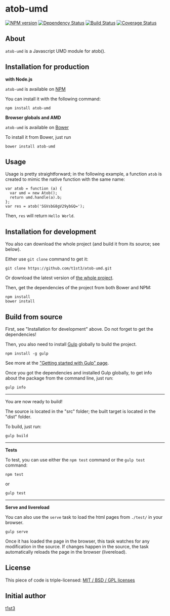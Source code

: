 atob-umd
==================


[![NPM version](https://img.shields.io/npm/v/atob-umd.svg)](https://www.npmjs.com/package/atob-umd)
[![Dependency Status](https://img.shields.io/david/t1st3/atob-umd.svg)](https://david-dm.org/t1st3/atob-umd)
[![Build Status](https://img.shields.io/travis/t1st3/atob-umd.svg)](https://travis-ci.org/t1st3/atob-umd)
[![Coverage Status](https://img.shields.io/coveralls/t1st3/atob-umd.svg)](https://coveralls.io/r/t1st3/atob-umd)



About
---

`atob-umd` is a Javascript UMD module for atob().




Installation for production
---

**with Node.js**

`atob-umd` is available on [NPM](https://www.npmjs.com/package/atob-umd)

You can install it with the following command:

    npm install atob-umd


**Browser globals and AMD**


`atob-umd` is available on [Bower](http://bower.io/search/?q=atob-umd)

To install it from Bower, just run 

    bower install atob-umd

    
Usage
---

Usage is pretty straightforward; in the following example, a function `atob` is created to mimic the native function with the same name:

    var atob = function (a) {
      var umd = new Atob();
      return umd.handle(a).b;
    };
    var res = atob('SGVsbG8gV29ybGQ=');


Then, `res` will return `Hello World`.



Installation for development
---


You also can download the whole project (and build it from its source; see below).

Either use `git clone` command to get it:

    git clone https://github.com/t1st3/atob-umd.git

Or download the latest version of [the whole project](https://github.com/t1st3/atob-umd/archive/master.zip).

Then, get the dependencies of the project from both Bower and NPM:

    npm install
    bower install



Build from source
---


First, see "Installation for development" above. 
Do not forget to get the dependencies!

Then, you also need to install [Gulp](http://gulpjs.com/) globally to build the project.

    npm install -g gulp

See more at the ["Getting started with Gulp" page](https://github.com/gulpjs/gulp/blob/master/docs/getting-started.md#getting-started).

Once you got the dependencies and installed Gulp globally, to get info about the package from the command line, just run:

    gulp info

---

You are now ready to build!

The source is located in the "src" folder; the built target is located in the "dist" folder.

To build, just run:

    gulp build


---

**Tests**

To test, you can use either the `npm test` command or the `gulp test` command:

    npm test

or

    gulp test


---

**Serve and livereload**

You can also use the `serve` task to load the html pages from `./test/` in your browser.

    gulp serve

Once it has loaded the page in the browser, this task watches for any modification in the source.
If changes happen in the source, the task automatically reloads the page in the browser (livereload).





License
---

This piece of code is triple-licensed: [MIT / BSD / GPL licenses](https://github.com/t1st3/atob-umd/blob/master/LICENSE.md)




Initial author
---

[t1st3](https://github.com/t1st3/)
